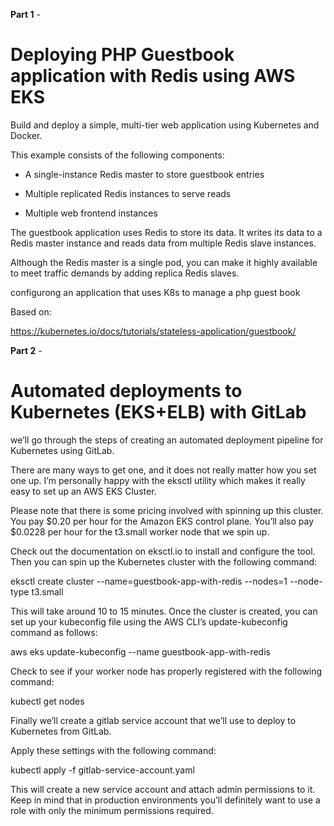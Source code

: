 **Part 1** - 

# Deploying PHP Guestbook application with Redis using AWS EKS

Build and deploy a simple, multi-tier web application using Kubernetes and Docker.

This example consists of the following components:

*  A single-instance Redis master to store guestbook entries

*  Multiple replicated Redis instances to serve reads

*  Multiple web frontend instances

The guestbook application uses Redis to store its data.
It writes its data to a Redis master instance and reads data from multiple Redis slave instances.

Although the Redis master is a single pod, you can make it highly available to meet traffic demands by adding replica Redis slaves.

configurong an application that uses K8s to manage a php guest book

Based on:

https://kubernetes.io/docs/tutorials/stateless-application/guestbook/


**Part 2** - 

# Automated deployments to Kubernetes (EKS+ELB) with GitLab

we’ll go through the steps of creating an automated deployment pipeline for Kubernetes using GitLab.

There are many ways to get one, and it does not really matter how you set one up. 
I’m personally happy with the eksctl utility which makes it really easy to set up an AWS EKS Cluster.

Please note that there is some pricing involved with spinning up this cluster. 
You pay $0.20 per hour for the Amazon EKS control plane. 
You’ll also pay $0.0228 per hour for the t3.small worker node that we spin up.

Check out the documentation on eksctl.io to install and configure the tool.
Then you can spin up the Kubernetes cluster with the following command:

eksctl create cluster --name=guestbook-app-with-redis --nodes=1 --node-type t3.small

This will take around 10 to 15 minutes. Once the cluster is created, you can set up your kubeconfig file using the AWS CLI’s update-kubeconfig command as follows:

aws eks update-kubeconfig --name guestbook-app-with-redis

Check to see if your worker node has properly registered with the following command:

kubectl get nodes

Finally we’ll create a gitlab service account that we’ll use to deploy to Kubernetes from GitLab.

Apply these settings with the following command:

kubectl apply -f gitlab-service-account.yaml

This will create a new service account and attach admin permissions to it. 
Keep in mind that in production environments you’ll definitely want to use a role with only the minimum permissions required.

